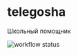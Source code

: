# telegosha
Школьный помощник

![workflow status](https://github.com/deevgeny/telegosha/actions/workflows/tests_workflow.yaml/badge.svg)

